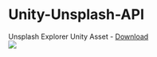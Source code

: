 # Unity-Unsplash-API
Unsplash Explorer Unity Asset - [Download](https://assetstore.unity.com/packages/tools/integration/unsplash-explorer-search-and-download-photos-from-unsplash-144996)  
![](https://github.com/GeorgeFedoseev/Unity-Unsplash-API/raw/master/demo.gif)
